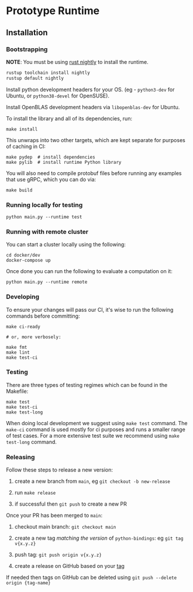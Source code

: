 # Prototype Runtime

## Installation

### Bootstrapping

**NOTE**: You must be using [rust nightly](https://rust-lang.github.io/rustup/concepts/channels.html) to install the runtime.

```sh
rustup toolchain install nightly
rustup default nightly
```

Install python development headers for your OS. (eg - `python3-dev` for Ubuntu, or `python38-devel` for OpenSUSE).

Install OpenBLAS development headers via `libopenblas-dev` for Ubuntu.

To install the library and all of its dependencies, run:
```
make install
```

This unwraps into two other targets, which are kept separate for purposes of caching in CI:

```
make pydep  # install dependencies
make pylib  # install runtime Python library
```

You will also need to compile protobuf files before running any examples that use gRPC, which you can do via:

```
make build
```

### Running locally for testing

```
python main.py --runtime test
```

### Running with remote cluster

You can start a cluster locally using the following:

```
cd docker/dev
docker-compose up
```

Once done you can run the following to evaluate a computation on it:

```
python main.py --runtime remote
```

### Developing

To ensure your changes will pass our CI, it's wise to run the following commands before committing:

```
make ci-ready

# or, more verbosely:

make fmt
make lint
make test-ci
```

### Testing

There are three types of testing regimes which can be found in the Makefile:

```
make test
make test-ci
make test-long
```

When doing local development we suggest using `make test` command. The
`make-ci` command is used mostly for ci purposes and runs a smaller range of test cases. For
a more extensive test suite we recommend using `make test-long` command.


### Releasing

Follow these steps to release a new version:

1. create a new branch from `main`, eg `git checkout -b new-release`

2. run `make release`

3. if successful then `git push` to create a new PR

Once your PR has been merged to `main`:

1. checkout main branch: `git checkout main`

2. create a new tag *matching the version* of `python-bindings`: eg `git tag v{x.y.z}`

3. push tag: `git push origin v{x.y.z}`

4. create a release on GitHub based on your [tag](https://github.com/tf-encrypted/runtime/tags)

If needed then tags on GitHub can be deleted using `git push --delete origin {tag-name}`
